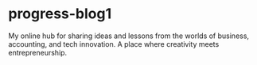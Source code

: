 # progress-blog1
My online hub for sharing ideas and lessons from the worlds of business, accounting, and tech innovation. A place where creativity meets entrepreneurship.
